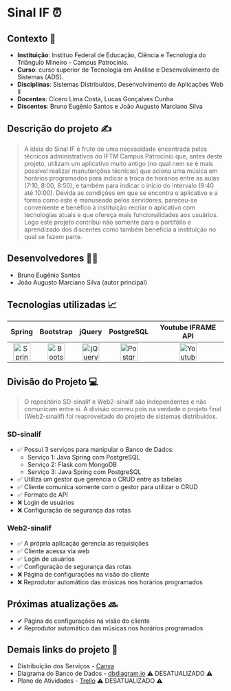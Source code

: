 # Sinal IF ⏰

## Contexto 📖
- **Instituição**: Instituo Federal de Educação, Ciência e Tecnologia do Triângulo Mineiro - Campus Patrocínio.
- **Curso**: curso superior de Tecnologia em Análise e Desenvolvimento de Sistemas (ADS).
- **Disciplinas**: Sistemas Distribuídos, Desenvolvimento de Aplicações Web II
- **Docentes**: Cícero Lima Costa, Lucas Gonçalves Cunha
- **Discentes**: Bruno Eugênio Santos e João Augusto Marciano Silva

## Descrição do projeto ✍
 > A ideia do Sinal IF é fruto de uma necessidade encontrada pelos técnicos administrativos do IFTM Campus Patrocínio que, antes deste projeto, utilizam um aplicativo muito antigo (no qual nem se é mais possível realizar manutenções técnicas) que aciona uma música em horários programados para indicar a troca de horários entre as aulas (7:10, 8:00, 8:50), e também para indicar o início do intervalo (9:40 até 10:00). Devida as condições em que se encontra o aplicativo e a forma como este é manuseado pelos servidores, pareceu-se conveniente e benéfico à instituição recriar o aplicativo com tecnologias atuais e que ofereça mais funcionalidades aos usuários. Logo este projeto contribui não somente para o portifólio e aprendizado dos discentes como também beneficia a instituição no qual se fazem parte.

## Desenvolvedores 👨‍💻
- Bruno Eugênio Santos
- João Augusto Marciano Silva (autor principal)

## Tecnologias utilizadas 📈
| Spring | Bootstrap | jQuery | PostgreSQL | Youtube IFRAME API |
| :---: | :---: | :---: | :---: | :---: |
| <img src="https://miro.medium.com/v2/resize:fit:720/format:webp/1*8QxPAk1bQFmTrkuLERm1wQ.png" height="40" alt="Spring logo"/> | <img src="https://upload.wikimedia.org/wikipedia/commons/thumb/b/b2/Bootstrap_logo.svg/1280px-Bootstrap_logo.svg.png" height="40" alt="Bootstrap logo"/> | <img src="https://cdn.iconscout.com/icon/free/png-256/free-jquery-8-1175153.png?f=webp" height="40" alt="jQuery logo"/> | <img src="https://upload.wikimedia.org/wikipedia/commons/2/29/Postgresql_elephant.svg" height="40" alt="PostgresSQL logo"/> | <img src="https://upload.wikimedia.org/wikipedia/commons/e/ef/Youtube_logo.png" height="40" alt="Youtube API logo"/> |

## Divisão do Projeto 💻

> O repositório SD-sinalif e Web2-sinalif são independentes e não comunicam entre si. A divisão ocorreu pois na verdade o projeto final (Web2-sinalif) foi reaproveitado do projeto de sistemas distribuídos.

### SD-sinalif
- ✅ Possui 3 serviços para manipular o Banco de Dados:
  - Serviço 1: Java Spring com PostgreSQL
  - Serviço 2: Flask com MongoDB
  - Serviço 3: Java Spring com PostgreSQL
- ✅ Utiliza um gestor que gerencia o CRUD entre as tabelas
- ✅ Cliente comunica somente com o gestor para utilizar o CRUD
- ✅ Formato de API
- ❌ Login de usuários
- ❌ Configuração de segurança das rotas

### Web2-sinalif
- ✅ A própria aplicação gerencia as requisições
- ✅ Cliente acessa via web
- ✅ Login de usuários
- ✅ Configuração de segurança das rotas
- ❌ Página de configurações na visão do cliente
- ❌ Reprodutor automático das músicas nos horários programados

## Próximas atualizações 🔜
- ✔ Página de configurações na visão do cliente
- ✔ Reprodutor automático das músicas nos horários programados

## Demais links do projeto 🔗
- Distribuição dos Serviços - [Canva](https://www.canva.com/design/DAGpgXhzyDs/rK6owBbFCKk0CrfOZMakXw/edit?utm_content=DAGpgXhzyDs&utm_campaign=designshare&utm_medium=link2&utm_source=sharebutton)
- Diagrama do Banco de Dados - [dbdiagram.io](https://dbdiagram.io/d/Sinal-IF-6838428cbd74709cb71255d4) ⚠ DESATUALIZADO ⚠
- Plano de Atividades - [Trello](https://trello.com/b/XsppoiAi/sinal-if) ⚠ DESATUALIZADO ⚠
